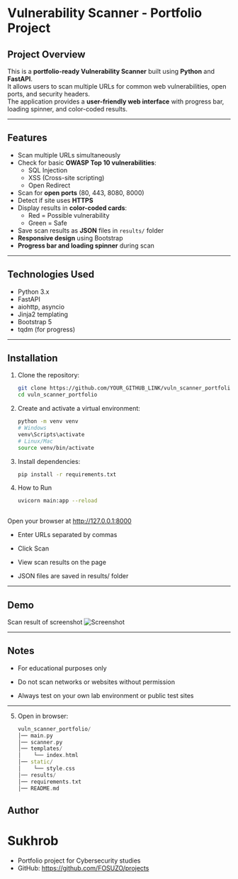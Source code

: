 # Vulnerability Scanner - Portfolio Project

## Project Overview
This is a **portfolio-ready Vulnerability Scanner** built using **Python** and **FastAPI**.  
It allows users to scan multiple URLs for common web vulnerabilities, open ports, and security headers.  
The application provides a **user-friendly web interface** with progress bar, loading spinner, and color-coded results.

---

## Features
- Scan multiple URLs simultaneously
- Check for basic **OWASP Top 10 vulnerabilities**:
  - SQL Injection
  - XSS (Cross-site scripting)
  - Open Redirect
- Scan for **open ports** (80, 443, 8080, 8000)
- Detect if site uses **HTTPS**
- Display results in **color-coded cards**:
  - Red = Possible vulnerability
  - Green = Safe
- Save scan results as **JSON** files in `results/` folder
- **Responsive design** using Bootstrap
- **Progress bar and loading spinner** during scan

---

## Technologies Used
- Python 3.x
- FastAPI
- aiohttp, asyncio
- Jinja2 templating
- Bootstrap 5
- tqdm (for progress)

---

## Installation
1. Clone the repository:
   ```bash
   git clone https://github.com/YOUR_GITHUB_LINK/vuln_scanner_portfolio.git
   cd vuln_scanner_portfolio
2. Create and activate a virtual environment:   
   ```bash
   python -m venv venv
   # Windows
   venv\Scripts\activate
   # Linux/Mac
   source venv/bin/activate
3. Install dependencies:
   ```bash
   pip install -r requirements.txt
4. How to Run
   ```bash
   uvicorn main:app --reload
  
 Open your browser at http://127.0.0.1:8000 
 - Enter URLs separated by commas

 - Click Scan

 - View scan results on the page

 - JSON files are saved in results/ folder

---


## Demo

Scan result of screenshot
![Screenshot](assets/screenshot.png)

---

## Notes
- For educational purposes only

- Do not scan networks or websites without permission

- Always test on your own lab environment or public test sites

---

5. Open in browser:
   ```cpp
   vuln_scanner_portfolio/
   │── main.py
   │── scanner.py
   │── templates/
   │    └── index.html
   │── static/
   │    └── style.css
   │── results/
   │── requirements.txt
   │── README.md

## Author
# Sukhrob
- Portfolio project for Cybersecurity studies
- GitHub: https://github.com/FOSUZO/projects





 
